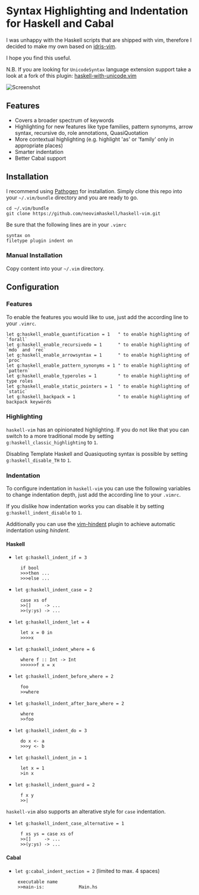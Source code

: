 Syntax Highlighting and Indentation for Haskell and Cabal
=========================================================

I was unhappy with the Haskell scripts that are
shipped with vim, therefore I decided to make my
own based on [idris-vim][].

I hope you find this useful.

N.B. If you are looking for `UnicodeSyntax` language extension support
take a look at a fork of this plugin: [haskell-with-unicode.vim][]

![Screenshot](http://raichoo.github.io/images/haskell-vim.png)

## Features

* Covers a broader spectrum of keywords
* Highlighting for new features like type families, pattern synonyms, arrow syntax, recursive do, role annotations, QuasiQuotation
* More contextual highlighting (e.g. highlight 'as' or 'family' only in appropriate places)
* Smarter indentation
* Better Cabal support

## Installation

I recommend using [Pathogen][] for installation. Simply clone
this repo into your `~/.vim/bundle` directory and you are ready to go.

    cd ~/.vim/bundle
    git clone https://github.com/neovimhaskell/haskell-vim.git

Be sure that the following lines are in your
`.vimrc`


    syntax on
    filetype plugin indent on

### Manual Installation

Copy content into your `~/.vim` directory.

## Configuration

### Features

To enable the features you would like to use, just add the according line to your
`.vimrc`.

```viml
let g:haskell_enable_quantification = 1   " to enable highlighting of `forall`
let g:haskell_enable_recursivedo = 1      " to enable highlighting of `mdo` and `rec`
let g:haskell_enable_arrowsyntax = 1      " to enable highlighting of `proc`
let g:haskell_enable_pattern_synonyms = 1 " to enable highlighting of `pattern`
let g:haskell_enable_typeroles = 1        " to enable highlighting of type roles
let g:haskell_enable_static_pointers = 1  " to enable highlighting of `static`
let g:haskell_backpack = 1                " to enable highlighting of backpack keywords
```

### Highlighting

`haskell-vim` has an opinionated highlighting. If you do not like that you can switch to
a more traditional mode by setting `g:haskell_classic_highlighting` to `1`.

Disabling Template Haskell and Quasiquoting syntax is possible by setting
`g:haskell_disable_TH` to `1`.

### Indentation

To configure indentation in `haskell-vim` you can use the following variables to change indentation depth, just add the according line to your `.vimrc`.

If you dislike how indentation works you can disable it by setting `g:haskell_indent_disable` to
`1`.

Additionally you can use the
[vim-hindent](https://github.com/alx741/vim-hindent) plugin to achieve automatic
indentation using *hindent*.

#### Haskell

* `let g:haskell_indent_if = 3`

        if bool
        >>>then ...
        >>>else ...

* `let g:haskell_indent_case = 2`

        case xs of
        >>[]     -> ...
        >>(y:ys) -> ...

* `let g:haskell_indent_let = 4`

        let x = 0 in
        >>>>x

* `let g:haskell_indent_where = 6`

        where f :: Int -> Int
        >>>>>>f x = x

* `let g:haskell_indent_before_where = 2`

        foo
        >>where

* `let g:haskell_indent_after_bare_where = 2`

        where
        >>foo

* `let g:haskell_indent_do = 3`

        do x <- a
        >>>y <- b

* `let g:haskell_indent_in = 1`

        let x = 1
        >in x

* `let g:haskell_indent_guard = 2`

        f x y
        >>|

`haskell-vim` also supports an alterative style for `case` indentation.

* `let g:haskell_indent_case_alternative = 1`

        f xs ys = case xs of
        >>[]     -> ...
        >>(y:ys) -> ...


#### Cabal

*  `let g:cabal_indent_section = 2` (limited to max. 4 spaces)

        executable name
        >>main-is:             Main.hs


[Pathogen]: https://github.com/tpope/vim-pathogen
[idris-vim]: https://github.com/idris-hackers/idris-vim
[haskell-with-unicode.vim]: https://github.com/wenzel-hoffman/haskell-with-unicode.vim
